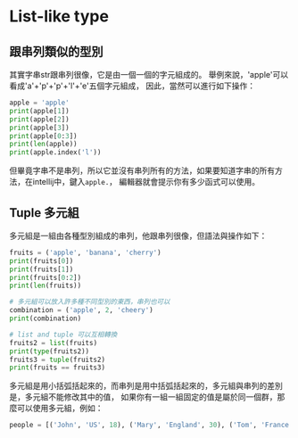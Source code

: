 # List-like type
## 跟串列類似的型別
其實字串str跟串列很像，它是由一個一個的字元組成的。
舉例來說，'apple'可以看成'a'+'p'+'p'+'l'+'e'五個字元組成，
因此，當然可以進行如下操作：
```python
apple = 'apple'
print(apple[1])
print(apple[2])
print(apple[3])
print(apple[0:3])
print(len(apple))
print(apple.index('l'))
```

但畢竟字串不是串列，所以它並沒有串列所有的方法，如果要知道字串的所有方法，在intellij中，鍵入`apple.`，
編輯器就會提示你有多少函式可以使用。

## Tuple 多元組
多元組是一組由各種型別組成的串列，他跟串列很像，但語法與操作如下：
```python
fruits = ('apple', 'banana', 'cherry')
print(fruits[0])
print(fruits[1])
print(fruits[0:2])
print(len(fruits))

# 多元組可以放入許多種不同型別的東西，串列也可以
combination = ('apple', 2, 'cheery')
print(combination)

# list and tuple 可以互相轉換
fruits2 = list(fruits)
print(type(fruits2))
fruits3 = tuple(fruits2)
print(fruits == fruits3)
```

多元組是用小括弧括起來的，而串列是用中括弧括起來的，多元組與串列的差別是，多元組不能修改其中的值，
如果你有一組一組固定的值是屬於同一個群，那麼可以使用多元組，例如：
```python
people = [('John', 'US', 18), ('Mary', 'England', 30), ('Tom', 'France', 38)]
```
